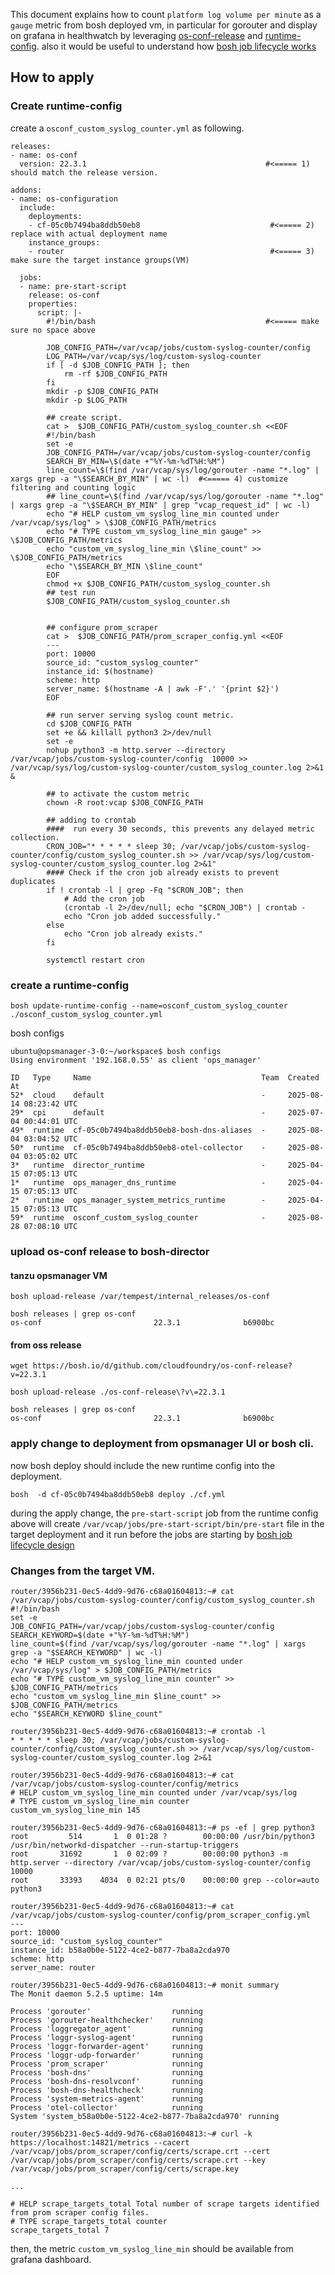 


This document explains how to count `platform log volume per minute` as a `gauge` metric from bosh deployed vm, in particular for gorouter and display on grafana in healthwatch by leveraging [os-conf-release](https://github.com/cloudfoundry/os-conf-release) and [runtime-config](https://bosh.io/docs/runtime-config/). also it would be useful to understand how [bosh job lifecycle works](https://bosh.io/docs/job-lifecycle/)


## How to apply

### Create runtime-config
create a `osconf_custom_syslog_counter.yml` as following.

```
releases:
- name: os-conf
  version: 22.3.1                                        #<===== 1) should match the release version.

addons:
- name: os-configuration
  include:
    deployments:
    - cf-05c0b7494ba8ddb50eb8                             #<===== 2) replace with actual deployment name
    instance_groups:
    - router                                              #<===== 3) make sure the target instance groups(VM)

  jobs:
  - name: pre-start-script
    release: os-conf
    properties:
      script: |-
        #!/bin/bash                                      #<===== make sure no space above
        
        JOB_CONFIG_PATH=/var/vcap/jobs/custom-syslog-counter/config
        LOG_PATH=/var/vcap/sys/log/custom-syslog-counter
        if [ -d $JOB_CONFIG_PATH ]; then
            rm -rf $JOB_CONFIG_PATH
        fi
        mkdir -p $JOB_CONFIG_PATH
        mkdir -p $LOG_PATH

        ## create script.
        cat >  $JOB_CONFIG_PATH/custom_syslog_counter.sh <<EOF
        #!/bin/bash
        set -e
        JOB_CONFIG_PATH=/var/vcap/jobs/custom-syslog-counter/config
        SEARCH_BY_MIN=\$(date +"%Y-%m-%dT%H:%M")
        line_count=\$(find /var/vcap/sys/log/gorouter -name "*.log" | xargs grep -a "\$SEARCH_BY_MIN" | wc -l)  #<===== 4) customize filtering and counting logic
        ## line_count=\$(find /var/vcap/sys/log/gorouter -name "*.log" | xargs grep -a "\$SEARCH_BY_MIN" | grep "vcap_request_id" | wc -l)
        echo "# HELP custom_vm_syslog_line_min counted under /var/vcap/sys/log" > \$JOB_CONFIG_PATH/metrics
        echo "# TYPE custom_vm_syslog_line_min gauge" >> \$JOB_CONFIG_PATH/metrics
        echo "custom_vm_syslog_line_min \$line_count" >> \$JOB_CONFIG_PATH/metrics
        echo "\$SEARCH_BY_MIN \$line_count"
        EOF
        chmod +x $JOB_CONFIG_PATH/custom_syslog_counter.sh
        ## test run
        $JOB_CONFIG_PATH/custom_syslog_counter.sh


        ## configure prom_scraper
        cat >  $JOB_CONFIG_PATH/prom_scraper_config.yml <<EOF
        ---
        port: 10000
        source_id: "custom_syslog_counter"
        instance_id: $(hostname)
        scheme: http
        server_name: $(hostname -A | awk -F'.' '{print $2}')
        EOF

        ## run server serving syslog count metric.
        cd $JOB_CONFIG_PATH
        set +e && killall python3 2>/dev/null
        set -e
        nohup python3 -m http.server --directory /var/vcap/jobs/custom-syslog-counter/config  10000 >> /var/vcap/sys/log/custom-syslog-counter/custom_syslog_counter.log 2>&1 &

        ## to activate the custom metric
        chown -R root:vcap $JOB_CONFIG_PATH

        ## adding to crontab
        ####  run every 30 seconds, this prevents any delayed metric collection.
        CRON_JOB="* * * * * sleep 30; /var/vcap/jobs/custom-syslog-counter/config/custom_syslog_counter.sh >> /var/vcap/sys/log/custom-syslog-counter/custom_syslog_counter.log 2>&1"
        #### Check if the cron job already exists to prevent duplicates
        if ! crontab -l | grep -Fq "$CRON_JOB"; then
            # Add the cron job
            (crontab -l 2>/dev/null; echo "$CRON_JOB") | crontab -
            echo "Cron job added successfully."
        else
            echo "Cron job already exists."
        fi

        systemctl restart cron
```

### create a runtime-config
```
bosh update-runtime-config --name=osconf_custom_syslog_counter ./osconf_custom_syslog_counter.yml
```

bosh configs
```
ubuntu@opsmanager-3-0:~/workspace$ bosh configs
Using environment '192.168.0.55' as client 'ops_manager'

ID   Type     Name                                      Team  Created At
52*  cloud    default                                   -     2025-08-14 08:23:42 UTC
29*  cpi      default                                   -     2025-07-04 00:44:01 UTC
49*  runtime  cf-05c0b7494ba8ddb50eb8-bosh-dns-aliases  -     2025-08-04 03:04:52 UTC
50*  runtime  cf-05c0b7494ba8ddb50eb8-otel-collector    -     2025-08-04 03:05:02 UTC
3*   runtime  director_runtime                          -     2025-04-15 07:05:13 UTC
1*   runtime  ops_manager_dns_runtime                   -     2025-04-15 07:05:13 UTC
2*   runtime  ops_manager_system_metrics_runtime        -     2025-04-15 07:05:13 UTC
59*  runtime  osconf_custom_syslog_counter              -     2025-08-28 07:08:10 UTC
```

### upload os-conf release to bosh-director

#### tanzu opsmanager VM
```
bosh upload-release /var/tempest/internal_releases/os-conf

bosh releases | grep os-conf
os-conf                        	22.3.1             	b6900bc

```

#### from oss release
```
wget https://bosh.io/d/github.com/cloudfoundry/os-conf-release?v=22.3.1
```

```
bosh upload-release ./os-conf-release\?v\=22.3.1

bosh releases | grep os-conf
os-conf                        	22.3.1            	b6900bc

```
### apply change to deployment from opsmanager UI or bosh cli.

now bosh deploy should include the new runtime config into the deployment. 

```
bosh  -d cf-05c0b7494ba8ddb50eb8 deploy ./cf.yml
```

during the apply change, the `pre-start-script` job from the runtime config above will create `/var/vcap/jobs/pre-start-script/bin/pre-start` file in the target deployment and it run before the jobs are starting by [bosh job lifecycle design](https://bosh.io/docs/job-lifecycle/)



### Changes from the target VM.

```
router/3956b231-0ec5-4dd9-9d76-c68a01604813:~# cat /var/vcap/jobs/custom-syslog-counter/config/custom_syslog_counter.sh
#!/bin/bash
set -e
JOB_CONFIG_PATH=/var/vcap/jobs/custom-syslog-counter/config
SEARCH_KEYWORD=$(date +"%Y-%m-%dT%H:%M")
line_count=$(find /var/vcap/sys/log/gorouter -name "*.log" | xargs grep -a "$SEARCH_KEYWORD" | wc -l)
echo "# HELP custom_vm_syslog_line_min counted under /var/vcap/sys/log" > $JOB_CONFIG_PATH/metrics
echo "# TYPE custom_vm_syslog_line_min counter" >> $JOB_CONFIG_PATH/metrics
echo "custom_vm_syslog_line_min $line_count" >> $JOB_CONFIG_PATH/metrics
echo "$SEARCH_KEYWORD $line_count"
```


```
router/3956b231-0ec5-4dd9-9d76-c68a01604813:~# crontab -l
* * * * * sleep 30; /var/vcap/jobs/custom-syslog-counter/config/custom_syslog_counter.sh >> /var/vcap/sys/log/custom-syslog-counter/custom_syslog_counter.log 2>&1
```

```
router/3956b231-0ec5-4dd9-9d76-c68a01604813:~# cat /var/vcap/jobs/custom-syslog-counter/config/metrics
# HELP custom_vm_syslog_line_min counted under /var/vcap/sys/log
# TYPE custom_vm_syslog_line_min counter
custom_vm_syslog_line_min 145
```

```
router/3956b231-0ec5-4dd9-9d76-c68a01604813:~# ps -ef | grep python3
root         514       1  0 01:28 ?        00:00:00 /usr/bin/python3 /usr/bin/networkd-dispatcher --run-startup-triggers
root       31692       1  0 02:09 ?        00:00:00 python3 -m http.server --directory /var/vcap/jobs/custom-syslog-counter/config 10000
root       33393    4034  0 02:21 pts/0    00:00:00 grep --color=auto python3
```

```
router/3956b231-0ec5-4dd9-9d76-c68a01604813:~# cat /var/vcap/jobs/custom-syslog-counter/config/prom_scraper_config.yml
---
port: 10000
source_id: "custom_syslog_counter"
instance_id: b58a0b0e-5122-4ce2-b877-7ba8a2cda970
scheme: http
server_name: router
```




```
router/3956b231-0ec5-4dd9-9d76-c68a01604813:~# monit summary
The Monit daemon 5.2.5 uptime: 14m

Process 'gorouter'                  running
Process 'gorouter-healthchecker'    running
Process 'loggregator_agent'         running
Process 'loggr-syslog-agent'        running
Process 'loggr-forwarder-agent'     running
Process 'loggr-udp-forwarder'       running
Process 'prom_scraper'              running
Process 'bosh-dns'                  running
Process 'bosh-dns-resolvconf'       running
Process 'bosh-dns-healthcheck'      running
Process 'system-metrics-agent'      running
Process 'otel-collector'            running
System 'system_b58a0b0e-5122-4ce2-b877-7ba8a2cda970' running
```


```
router/3956b231-0ec5-4dd9-9d76-c68a01604813:~# curl -k https://localhost:14821/metrics --cacert /var/vcap/jobs/prom_scraper/config/certs/scrape.crt --cert /var/vcap/jobs/prom_scraper/config/certs/scrape.crt --key /var/vcap/jobs/prom_scraper/config/certs/scrape.key

...

# HELP scrape_targets_total Total number of scrape targets identified from prom scraper config files.
# TYPE scrape_targets_total counter
scrape_targets_total 7
```

then, the metric `custom_vm_syslog_line_min` should be available from grafana dashboard.
